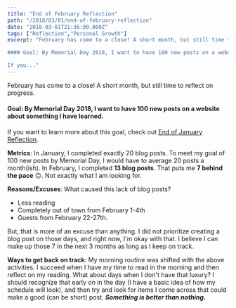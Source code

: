 ```yaml
---
title: "End of February Reflection"
path: "/2018/03/01/end-of-february-reflection"
date: "2018-03-01T21:36:00.000Z"
tags: ["Reflection","Personal Growth"]
excerpt: "February has come to a close! A short month, but still time to reflect on progress.

#### Goal: By Memorial Day 2018, I want to have 100 new posts on a website about something I have learned.

If you..."
---
```


February has come to a close! A short month, but still time to reflect on progress.

#### Goal: By Memorial Day 2018, I want to have 100 new posts on a website about something I have learned.

If you want to learn more about this goal, check out [End of January Reflection](/blog/2018/01/31/z-month-1-recap.html).

**Metrics**: In January, I completed exactly 20 blog posts. To meet my goal of 100 new posts by Memorial Day, I would have to average 20 posts a month(ish). In February, I completed **13 blog posts**. That puts me **7 behind the pace** 🙃. Not exactly what I am looking for.

**Reasons/Excuses**: What caused this lack of blog posts?

- Less reading
- Completely out of town from February 1-4th
- Guests from February 22-27th.

But, that is more of an excuse than anything. I did not prioritize creating a blog post on those days, and right now, I'm okay with that. I believe I can make up those 7 in the next 3 months as long as I keep on track.

**Ways to get back on track**: My morning routine was shifted with the above activities. I succeed when I have my time to read in the morning and then reflect on my reading. What about days when I don't have that luxury? I should recognize that early on in the day (I have a basic idea of how my schedule will look), and then try and look for items I come across that could make a good (can be short) post. ***Something is better than nothing.***
